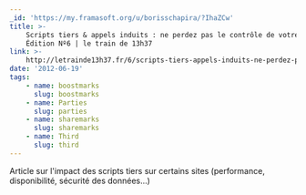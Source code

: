 ```yaml
---
_id: 'https://my.framasoft.org/u/borisschapira/?IhaZCw'
title: >-
    Scripts tiers & appels induits : ne perdez pas le contrôle de votre site |
    Édition Nº6 | le train de 13h37
link: >-
    http://letrainde13h37.fr/6/scripts-tiers-appels-induits-ne-perdez-pas-le-controle-de-votre-site/
date: '2012-06-19'
tags:
    - name: boostmarks
      slug: boostmarks
    - name: Parties
      slug: parties
    - name: sharemarks
      slug: sharemarks
    - name: Third
      slug: third
---
```


<div class="markdown"><p>Article sur l'impact des scripts tiers sur certains sites (performance, disponibilité, sécurité des données...)
</p></div>
